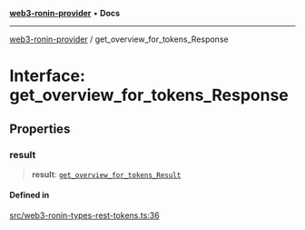 [**web3-ronin-provider**](../README.md) • **Docs**

***

[web3-ronin-provider](../globals.md) / get\_overview\_for\_tokens\_Response

# Interface: get\_overview\_for\_tokens\_Response

## Properties

### result

> **result**: [`get_overview_for_tokens_Result`](get_overview_for_tokens_Result.md)

#### Defined in

[src/web3-ronin-types-rest-tokens.ts:36](https://github.com/chuacw/web3-ronin-provider/blob/7646ce38176c1dab59363eef0869f2efa34d498b/src/web3-ronin-types-rest-tokens.ts#L36)
